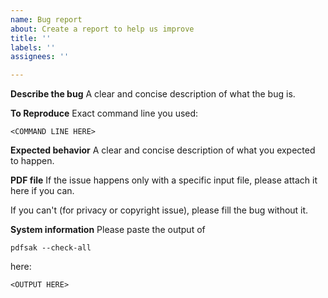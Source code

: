 ```yaml
---
name: Bug report
about: Create a report to help us improve
title: ''
labels: ''
assignees: ''

---
```


**Describe the bug**
A clear and concise description of what the bug is.

**To Reproduce**
Exact command line you used:
```
<COMMAND LINE HERE>
````

**Expected behavior**
A clear and concise description of what you expected to happen.

**PDF file**
If the issue happens only with a specific input file, please attach it here if you can.

If you can't (for privacy or copyright issue), please fill the bug without it.

**System information**
Please paste the output of 
```
pdfsak --check-all
```
here:

```
<OUTPUT HERE>
```
